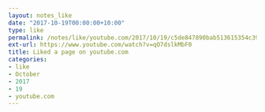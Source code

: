 ```yaml
---
layout: notes_like
date: "2017-10-19T00:00:00+10:00"
type: like
permalink: /notes/like/youtube.com/2017/10/19/c5de847890bab513615354c39ef4f968e12f4386.html
ext-url: https://www.youtube.com/watch?v=qO7dslkMbF0
title: Liked a page on youtube.com
categories:
- like
- October
- 2017
- 19
- youtube.com
---
```

